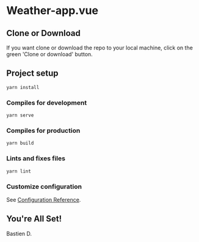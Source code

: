 # Weather-app.vue

## Clone or Download
If you want clone or download the repo to your local machine, click on the green 'Clone or download' button.

## Project setup
```
yarn install
```

### Compiles for development
```
yarn serve
```

### Compiles for production
```
yarn build
```

### Lints and fixes files
```
yarn lint
```

### Customize configuration
See [Configuration Reference](https://cli.vuejs.org/config/).

## You're All Set!

Bastien D.
